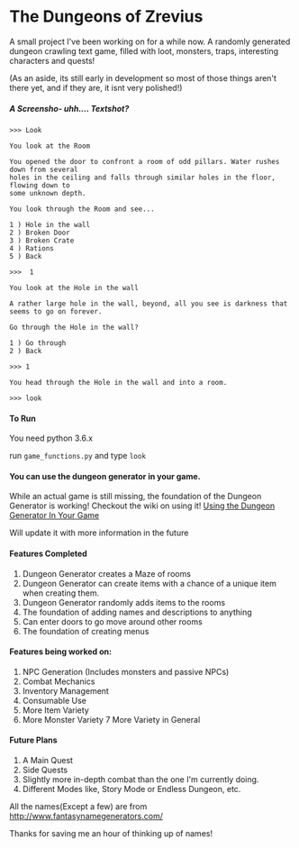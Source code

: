 # The Dungeons of Zrevius 
A small project I've been working on for a while now. A randomly generated dungeon crawling text game, filled with loot, monsters, traps, interesting characters and quests!

(As an aside, its still early in development so most of those things aren't there yet, and if they are, it isnt very polished!)

##### A Screensho- uhh.... Textshot?
```
>>> Look

You look at the Room

You opened the door to confront a room of odd pillars. Water rushes down from several
holes in the ceiling and falls through similar holes in the floor, flowing down to 
some unknown depth.

You look through the Room and see...

1 ) Hole in the wall
2 ) Broken Door
3 ) Broken Crate
4 ) Rations
5 ) Back

>>>  1

You look at the Hole in the wall

A rather large hole in the wall, beyond, all you see is darkness that seems to go on forever.

Go through the Hole in the wall?

1 ) Go through
2 ) Back

>>> 1

You head through the Hole in the wall and into a room.

>>> look

```


#### To Run

You need python 3.6.x

run ```game_functions.py``` and type ```look```


#### You can use the dungeon generator in your game.

While an actual game is still missing, the foundation of the Dungeon Generator is working! Checkout the wiki on using it! [Using the Dungeon Generator In Your Game](https://github.com/Firetryer/TextRougelike/wiki/Using-the-Dungeon-Generator-in-your-game.)

 Will update it with more information in the future


#### Features Completed
1) Dungeon Generator creates a Maze of rooms
2) Dungeon Generator can create items with a chance of a unique item when creating them.
3) Dungeon Generator randomly adds items to the rooms
4) The foundation of adding names and descriptions to anything
5) Can enter doors to go move around other rooms
6) The foundation of creating menus 

#### Features being worked on:
1) NPC Generation (Includes monsters and passive NPCs)
2) Combat Mechanics
3) Inventory Management
4) Consumable Use
5) More Item Variety
6) More Monster Variety
7 More Variety in General

#### Future Plans
1) A Main Quest
2) Side Quests
3) Slightly more in-depth combat than the one I'm currently doing.
4) Different Modes like, Story Mode or Endless Dungeon, etc.


  All the names(Except a few) are from http://www.fantasynamegenerators.com/

  Thanks for saving me an hour of thinking up of names!
